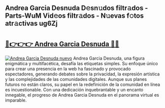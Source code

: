 ## Andrea Garcia Desnuda D𝚎sn𝚞dos filtr𝚊dos - Parts-WuM Vid𝚎os filtr𝚊dos - N𝚞evas f𝚘tos atr𝚊ctivas ug6Zj

# <h2><a href="http://mbdaja.tromn.icu/?c=Andrea+Garcia+Desnuda">🔗👉👉👉 Andrea Garcia Desnuda 🔗🔗</a></h2>

[![Andrea Garcia Desnuda nuevo](https://i.imgur.com/pEAQMta.gif)](http://mbdaja.tromn.icu/?c=Andrea+Garcia+Desnuda)
Andrea Garcia Desnuda, una figura enigmática y multifacética, desafía las etiquetas simples. Su enfoque único para crear una presencia en la web ha fascinado y provocado espectadores, generando debates sobre la privacidad, la expresión artística y las complejidades de las comunidades digitales. Aunque sus planes futuros no están claros, su papel en la redefinición de la comunidad en línea es incuestionable. Con una dedicación inquebrantable y un encanto innegable, el progreso de Andrea Garcia Desnuda en el panorama virtual es imparable.
